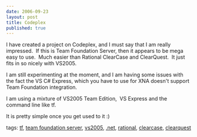 ```yaml
--- 
date: 2006-09-23
layout: post
title: Codeplex
published: true
---
```

<p>I have created a project on Codeplex, and I must say that I am really impressed.  If this is Team Foundation Server, then it appears to be mega easy to use.  Much easier than Rational ClearCase and ClearQuest.  It just fits in so nicely with VS2005.</p> <p>I am still experimenting at the moment, and I am having some issues with the fact the VS C# Express, which you have to use for XNA doesn't support Team Foundation integration.</p> <p>I am using a mixture of VS2005 Team Edition,  VS Express and the command line like tf.</p> <p>It is pretty simple once you get used to it :)</p> <p>tags: <a href="http://www.kinlan.co.uk/tag/tf" rel="tag">tf</a>, <a href="http://www.kinlan.co.uk/tag/team+foundation+server" rel="tag">team foundation server</a>, <a href="http://www.kinlan.co.uk/tag/vs2005" rel="tag">vs2005</a>, <a href="http://www.kinlan.co.uk/tag/.net" rel="tag">.net</a>, <a href="http://www.kinlan.co.uk/tag/rational" rel="tag">rational</a>, <a href="http://www.kinlan.co.uk/tag/clearcase" rel="tag">clearcase</a>, <a href="http://www.kinlan.co.uk/tag/clearquest" rel="tag">clearquest</a></p><div class="blogger-post-footer"><img class="posterous_download_image" src="https://blogger.googleusercontent.com/tracker/8109338-115902523647407378?l=www.kinlan.co.uk%2Findex.html" height="1" alt="" width="1" /></div>
